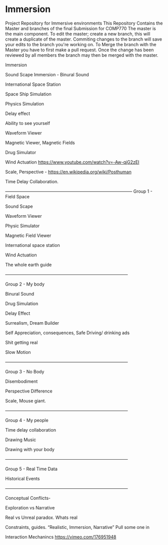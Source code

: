 # Immersion
Project Repository for Immersive environments
This Repository Contains the Master and branches of the final Submission for COMP770
The master is the main component. To edit the master; create a new branch, this will create a duplicate of the master. Commiting changes to the branch will save your edits to the branch you're working on. To Merge the branch with the Master you have to first make a pull request. Once the change has been reviewed by all members the branch may then be merged with the master.



Immersion

Sound Scape Immersion - Binural Sound 

International Space Station 

Space Ship Simulation

Physics Simulation

Delay effect

Ability to see yourself

Waveform Viewer

Magnetic Viewer, Magnetic Fields

Drug Simulator

Wind Actuation https://www.youtube.com/watch?v=-Aw-qjG2zEI

Scale, Perspective - https://en.wikipedia.org/wiki/Posthuman

Time Delay Collaboration.

—————————————————————————————
Group 1 - Field Space

Sound Scape 

Waveform Viewer

Physic Simulator

Magnetic Field Viewer

International space station

Wind Actuation

The whole earth guide

————————————————————————————

Group 2 - My body

Binural Sound

Drug Simulation

Delay Effect

Surrealism, Dream Builder

Self Appreciation, consequences, Safe Driving/ drinking ads 

Shit getting real

Slow Motion

————————————————————————————

Group 3 - No Body

Disembodiment

Perspective Difference

Scale, Mouse giant.

————————————————————————————

Group 4 - My people

Time delay collaboration

Drawing Music

Drawing with your body

————————————————————————————

Group 5 - Real Time Data

Historical Events

————————————————————————————

Conceptual Conflicts-

Exploration vs Narrative 

Real vs Unreal paradox. Whats real

Constraints, guides. “Realistic, Immersion, Narrative” Pull some one in

Interaction Mechanincs https://vimeo.com/176951948

